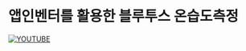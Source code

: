 
# 앱인벤터를 활용한 블루투스 온습도측정



[![YOUTUBE](http://img.youtube.com/vi/cdodLvhX1XA/0.jpg)](http://www.youtube.com/watch?v=cdodLvhX1XA)

